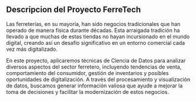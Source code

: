 ## Descripcion del Proyecto FerreTech

Las ferreterías, en su mayoría, han sido negocios tradicionales que han operado de manera física durante décadas. Esta arraigada tradición ha llevado a que muchas de estas tiendas no hayan incursionado en el mundo digital, creando así un desafío significativo en un entorno comercial cada vez más digitalizado.

En este proyecto, aplicaremos técnicas de Ciencia de Datos para analizar diversos aspectos del sector ferretero, incluyendo tendencias de venta, comportamiento del consumidor, gestión de inventarios y posibles oportunidades de digitalización. A través del procesamiento y visualización de datos, buscamos generar información valiosa que ayude a mejorar la toma de decisiones y facilitar la modernización de estos negocios.
